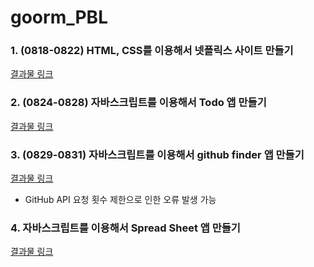 # goorm_PBL

### 1. (0818-0822) HTML, CSS를 이용해서 넷플릭스 사이트 만들기

[결과물 링크](https://64df2144fba5f51b739d511e--magical-souffle-35d57c.netlify.app/)

### 2. (0824-0828) 자바스크립트를 이용해서 Todo 앱 만들기

[결과물 링크](https://64eaf840ee3f7a34acb71ddd--earnest-cocada-4504e6.netlify.app/)

### 3. (0829-0831) 자바스크립트를 이용해서 github finder 앱 만들기

[결과물 링크](https://64f02e26d59d0036209e2e1c--unrivaled-unicorn-9c5483.netlify.app/)

- GitHub API 요청 횟수 제한으로 인한 오류 발생 가능

### 4. 자바스크립트를 이용해서 Spread Sheet 앱 만들기

[결과물 링크](https://64f544b27a778c75ef99033a--prismatic-cactus-ab7a48.netlify.app/)
